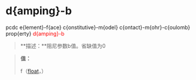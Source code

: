 # d{amping}-b
pcdc e{lement}-f{ace} c{onstitutive}-m{odel} c{ontact}-m{ohr}-c{oulomb} prop{erty} <span style='color: red;'>d{amping}-b</span>
> **描述：**阻尼参数b值。省缺值为0

> 
> **值：**
> 
> f（[float](数据类型/float/)，）

